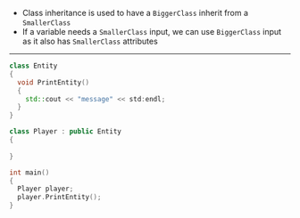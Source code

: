 * Class inheritance is used to have a ```BiggerClass``` inherit from a ```SmallerClass```
* If a variable needs a ```SmallerClass``` input, we can use ```BiggerClass``` input as it also has ```SmallerClass``` attributes 
---
```cpp
class Entity
{
  void PrintEntity()
  {
    std::cout << "message" << std:endl;
  }
}

class Player : public Entity
{
  
}

int main()
{
  Player player;
  player.PrintEntity();
}
```
